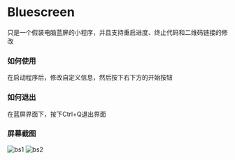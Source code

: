 # Bluescreen
只是一个假装电脑蓝屏的小程序，并且支持重启进度、终止代码和二维码链接的修改
### 如何使用
在启动程序后，修改自定义信息，然后按下右下方的开始按钮
### 如何退出
在蓝屏界面下，按下Ctrl+Q退出界面
### 屏幕截图
![bs1](https://github.com/Kfruit/BlueScreen/assets/155817611/f8e49989-d7a9-4916-b52d-00996333500e)
![bs2](https://github.com/Kfruit/BlueScreen/assets/155817611/7aff9faa-8aa3-477a-a082-a9e07eecc540)

